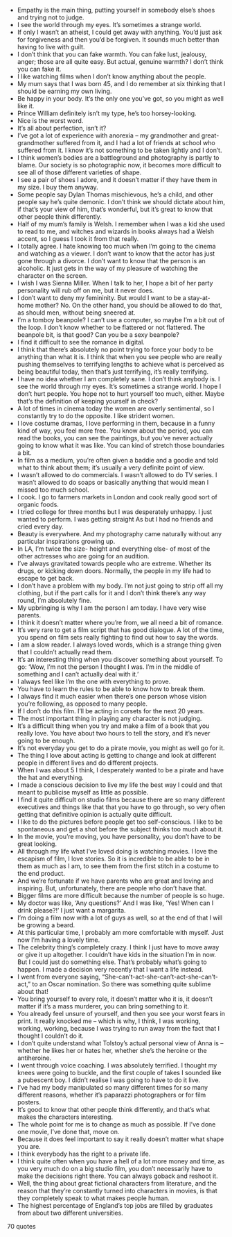  - Empathy is the main thing, putting yourself in somebody else’s shoes and trying not to judge.
 - I see the world through my eyes. It’s sometimes a strange world.
 - If only I wasn’t an atheist, I could get away with anything. You’d just ask for forgiveness and then you’d be forgiven. It sounds much better than having to live with guilt.
 - I don’t think that you can fake warmth. You can fake lust, jealousy, anger; those are all quite easy. But actual, genuine warmth? I don’t think you can fake it.
 - I like watching films when I don’t know anything about the people.
 - My mum says that I was born 45, and I do remember at six thinking that I should be earning my own living.
 - Be happy in your body. It’s the only one you’ve got, so you might as well like it.
 - Prince William definitely isn’t my type, he’s too horsey-looking.
 - Nice is the worst word.
 - It’s all about perfection, isn’t it?
 - I’ve got a lot of experience with anorexia – my grandmother and great-grandmother suffered from it, and I had a lot of friends at school who suffered from it. I know it’s not something to be taken lightly and I don’t.
 - I think women’s bodies are a battleground and photography is partly to blame. Our society is so photographic now, it becomes more difficult to see all of those different varieties of shape.
 - I see a pair of shoes I adore, and it doesn’t matter if they have them in my size. I buy them anyway.
 - Some people say Dylan Thomas mischievous, he’s a child, and other people say he’s quite demonic. I don’t think we should dictate about him, if that’s your view of him, that’s wonderful, but it’s great to know that other people think differently.
 - Half of my mum’s family is Welsh. I remember when I was a kid she used to read to me, and witches and wizards in books always had a Welsh accent, so I guess I took it from that really.
 - I totally agree. I hate knowing too much when I’m going to the cinema and watching as a viewer. I don’t want to know that the actor has just gone through a divorce. I don’t want to know that the person is an alcoholic. It just gets in the way of my pleasure of watching the character on the screen.
 - I wish I was Sienna Miller. When I talk to her, I hope a bit of her party personality will rub off on me, but it never does.
 - I don’t want to deny my femininity. But would I want to be a stay-at-home mother? No. On the other hand, you should be allowed to do that, as should men, without being sneered at.
 - I’m a tomboy beanpole? I can’t use a computer, so maybe I’m a bit out of the loop. I don’t know whether to be flattered or not flattered. The beanpole bit, is that good? Can you be a sexy beanpole?
 - I find it difficult to see the romance in digital.
 - I think that there’s absolutely no point trying to force your body to be anything than what it is. I think that when you see people who are really pushing themselves to terrifying lengths to achieve what is perceived as being beautiful today, then that’s just terrifying, it’s really terrifying.
 - I have no idea whether I am completely sane. I don’t think anybody is. I see the world through my eyes. It’s sometimes a strange world. I hope I don’t hurt people. You hope not to hurt yourself too much, either. Maybe that’s the definition of keeping yourself in check?
 - A lot of times in cinema today the women are overly sentimental, so I constantly try to do the opposite. I like strident women.
 - I love costume dramas, I love performing in them, because in a funny kind of way, you feel more free. You know about the period, you can read the books, you can see the paintings, but you’ve never actually going to know what it was like. You can kind of stretch those boundaries a bit.
 - In film as a medium, you’re often given a baddie and a goodie and told what to think about them; it’s usually a very definite point of view.
 - I wasn’t allowed to do commercials. I wasn’t allowed to do TV series. I wasn’t allowed to do soaps or basically anything that would mean I missed too much school.
 - I cook. I go to farmers markets in London and cook really good sort of organic foods.
 - I tried college for three months but I was desperately unhappy. I just wanted to perform. I was getting straight As but I had no friends and cried every day.
 - Beauty is everywhere. And my photography came naturally without any particular inspirations growing up.
 - In LA, I’m twice the size- height and everything else- of most of the other actresses who are going for an audition.
 - I’ve always gravitated towards people who are extreme. Whether its drugs, or kicking down doors. Normally, the people in my life had to escape to get back.
 - I don’t have a problem with my body. I’m not just going to strip off all my clothing, but if the part calls for it and I don’t think there’s any way round, I’m absolutely fine.
 - My upbringing is why I am the person I am today. I have very wise parents.
 - I think it doesn’t matter where you’re from, we all need a bit of romance.
 - It’s very rare to get a film script that has good dialogue. A lot of the time, you spend on film sets really fighting to find out how to say the words.
 - I am a slow reader. I always loved words, which is a strange thing given that I couldn’t actually read them.
 - It’s an interesting thing when you discover something about yourself. To go: ‘Wow, I’m not the person I thought I was. I’m in the middle of something and I can’t actually deal with it.’
 - I always feel like I’m the one with everything to prove.
 - You have to learn the rules to be able to know how to break them.
 - I always find it much easier when there’s one person whose vision you’re following, as opposed to many people.
 - If I don’t do this film. I’ll be acting in corsets for the next 20 years.
 - The most important thing in playing any character is not judging.
 - It’s a difficult thing when you try and make a film of a book that you really love. You have about two hours to tell the story, and it’s never going to be enough.
 - It’s not everyday you get to do a pirate movie, you might as well go for it.
 - The thing I love about acting is getting to change and look at different people in different lives and do different projects.
 - When I was about 5 I think, I desperately wanted to be a pirate and have the hat and everything.
 - I made a conscious decision to live my life the best way I could and that meant to publicise myself as little as possible.
 - I find it quite difficult on studio films because there are so many different executives and things like that that you have to go through, so very often getting that definitive opinion is actually quite difficult.
 - I like to do the pictures before people get too self-conscious. I like to be spontaneous and get a shot before the subject thinks too much about it.
 - In the movie, you’re moving, you have personality, you don’t have to be great looking.
 - All through my life what I’ve loved doing is watching movies. I love the escapism of film, I love stories. So it is incredible to be able to be in them as much as I am, to see them from the first stitch in a costume to the end product.
 - And we’re fortunate if we have parents who are great and loving and inspiring. But, unfortunately, there are people who don’t have that.
 - Bigger films are more difficult because the number of people is so huge.
 - My doctor was like, ‘Any questions?’ And I was like, ‘Yes! When can I drink please?!’ I just want a margarita.
 - I’m doing a film now with a lot of guys as well, so at the end of that I will be growing a beard.
 - At this particular time, I probably am more comfortable with myself. Just now I’m having a lovely time.
 - The celebrity thing’s completely crazy. I think I just have to move away or give it up altogether. I couldn’t have kids in the situation I’m in now. But I could just do something else. That’s probably what’s going to happen. I made a decision very recently that I want a life instead.
 - I went from everyone saying, “She-can’t-act-she-can’t-act-she-can’t-act,” to an Oscar nomination. So there was something quite sublime about that!
 - You bring yourself to every role, it doesn’t matter who it is, it doesn’t matter if it’s a mass murderer, you can bring something to it.
 - You already feel unsure of yourself, and then you see your worst fears in print. It really knocked me – which is why, I think, I was working, working, working, because I was trying to run away from the fact that I thought I couldn’t do it.
 - I don’t quite understand what Tolstoy’s actual personal view of Anna is – whether he likes her or hates her, whether she’s the heroine or the antiheroine.
 - I went through voice coaching. I was absolutely terrified. I thought my knees were going to buckle, and the first couple of takes I sounded like a pubescent boy. I didn’t realise I was going to have to do it live.
 - I’ve had my body manipulated so many different times for so many different reasons, whether it’s paparazzi photographers or for film posters.
 - It’s good to know that other people think differently, and that’s what makes the characters interesting.
 - The whole point for me is to change as much as possible. If I’ve done one movie, I’ve done that, move on.
 - Because it does feel important to say it really doesn’t matter what shape you are.
 - I think everybody has the right to a private life.
 - I think quite often when you have a hell of a lot more money and time, as you very much do on a big studio film, you don’t necessarily have to make the decisions right there. You can always goback and reshoot it.
 - Well, the thing about great fictional characters from literature, and the reason that they’re constantly turned into characters in movies, is that they completely speak to what makes people human.
 - The highest percentage of England’s top jobs are filled by graduates from about two different universities.

70 quotes